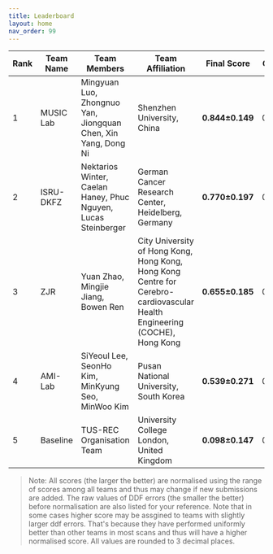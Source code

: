```yaml
---
title: Leaderboard
layout: home
nav_order: 99
---
```

| **Rank** | **Team Name** | **Team Members**                              | **Team Affiliation**                      | **Final Score** | **Global Score** | **Local Score** | **Pixel Score** | **Landmark Score** |     **GPE (mm)**      |     **GLE (mm)**      |     **LPE (mm)**     |     **LLE (mm)**     | **Run Time (s)** |
|----------|---------------|-----------------------------------------------|-------------------------------------------|-----------------|------------------|-----------------|-----------------|--------------------|------------------|------------------|-----------------|-----------------|------------------|
|  1   |      MUSIC Lab | Mingyuan Luo, Zhongnuo Yan, Jiongquan Chen, Xin Yang, Dong Ni | Shenzhen University, China     | **0.844±0.149** | 0.755±0.262  | 0.932±0.093 | 0.869±0.142 |  0.818±0.171   | 7.144±3.628  | 6.232±3.755  | 0.099±0.014 | 0.086±0.019 | 5.429±0.679  |
|  2   | ISRU-DKFZ| Nektarios Winter, Caelan Haney, Phuc Nguyen, Lucas Steinberger | German Cancer Research Center, Heidelberg, Germany | **0.770±0.197** | 0.688±0.291  | 0.851±0.176 | 0.792±0.191 |  0.747±0.223   | 7.726±4.241  | 6.861±4.634  | 0.103±0.018 | 0.090±0.024 | 7.311±0.791  |
|  3   |         ZJR           | Yuan Zhao, Mingjie Jiang, Bowen Ren | City University of Hong Kong, Hong Kong, Hong Kong Centre for Cerebro-cardiovascular Health Engineering (COCHE), Hong Kong        | **0.655±0.185** | 0.808±0.256  | 0.502±0.205 | 0.662±0.177 |  0.648±0.220   | 6.658±3.514  | 5.877±3.834  | 0.116±0.017 | 0.101±0.023 | 9.722±1.169  |
|  4   |         AMI-Lab  | SiYeoul Lee, SeonHo Kim, MinKyung Seo, MinWoo Kim | Pusan National University, South Korea         | **0.539±0.271** | 0.497±0.357  | 0.581±0.272 | 0.557±0.276 |  0.520±0.289   | 9.696±6.116  | 8.698±6.337  | 0.114±0.026 | 0.103±0.036 | 49.650±6.280 |
|  5   |         Baseline        | TUS-REC Organisation Team                     | University College London, United Kingdom        | **0.098±0.147** | 0.146±0.247  | 0.051±0.108 | 0.073±0.131 |  0.124±0.180   | 12.490±5.462 | 11.129±5.838 | 0.135±0.024 | 0.118±0.031 | 8.135±0.996  |

> Note: All scores (the larger the better) are normalised using the range of scores among all teams and thus may change if new submissions are added. The raw values of DDF errors (the smaller the better) before normalisation are also listed for your reference. Note that in some cases higher score may be assgined to teams with slightly larger ddf errors. That's because they have performed uniformly better than other teams in most scans and thus will have a higher normalised score. All values are rounded to 3 decimal places.
